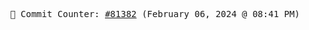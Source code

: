 <p align="center">
    <samp>
        📮 Commit Counter: <a href="https://github.com/Javascript-void0/Javascript-void0/commits/main">#81382</a> (February 06, 2024 @ 08:41 PM)
    </samp>
</p>